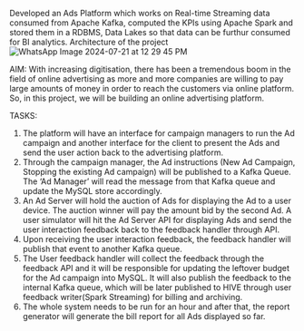 Developed an Ads Platform which works on Real-time Streaming data consumed from Apache Kafka, computed the KPIs using Apache Spark and stored them in a RDBMS, Data Lakes so that data can be furthur consumed for BI analytics.
Architecture of the project
![WhatsApp Image 2024-07-21 at 12 29 45 PM](https://github.com/user-attachments/assets/75ad7b69-136f-4111-97c4-4aa00c9c8bcc)

AIM:
With increasing digitisation, there has been a tremendous boom in the field of online advertising as more and more companies are willing to pay large amounts of money in order to reach the customers via online platform. So, in this project, we will be building an online advertising platform.

TASKS:
1. The platform will have an interface for campaign managers to run the Ad campaign and another interface for the client to present the Ads and send the user action back to the advertising platform.
2. Through the campaign manager, the Ad instructions (New Ad Campaign, Stopping the existing Ad campaign) will be published to a Kafka Queue. The ‘Ad Manager’ will read the message from that Kafka queue and update     the MySQL store accordingly.
3. An Ad Server will hold the auction of Ads for displaying the Ad to a user device. The auction winner will pay the amount bid by the second Ad. A user simulator will hit the Ad Server API for displaying Ads and      send the user interaction feedback back to the feedback handler through API.
4. Upon receiving the user interaction feedback, the feedback handler will publish that event to another Kafka queue.
5. The User feedback handler will collect the feedback through the feedback API and it will be responsible for updating the leftover budget for the Ad campaign into MySQL. It will also publish the feedback to the      internal Kafka queue, which will be later published to HIVE through user feedback writer(Spark Streaming) for billing and archiving.
6. The whole system needs to be run for an hour and after that, the report generator will generate the bill report for all Ads displayed so far.
